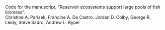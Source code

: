 Code for the manuscript, "Reservoir ecosystems support large pools of fish biomass".
<br>
Christine A. Parisek, Francine A. De Castro, Jordan D. Colby, George R. Leidy, Steve Sadro, Andrew L. Rypel
